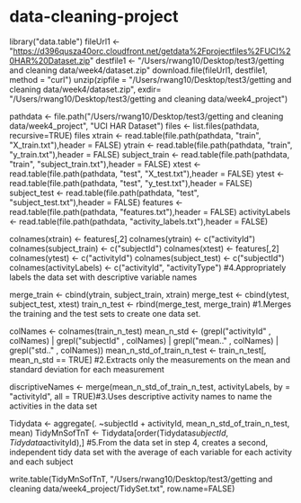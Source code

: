 # data-cleaning-project
library("data.table")
fileUrl1 <- "https://d396qusza40orc.cloudfront.net/getdata%2Fprojectfiles%2FUCI%20HAR%20Dataset.zip"
destfile1 <- "/Users/rwang10/Desktop/test3/getting and cleaning data/week4/dataset.zip"
download.file(fileUrl1, destfile1, method = "curl")
unzip(zipfile = "/Users/rwang10/Desktop/test3/getting and cleaning data/week4/dataset.zip", 
      exdir= "/Users/rwang10/Desktop/test3/getting and cleaning data/week4_project")

pathdata <- file.path("/Users/rwang10/Desktop/test3/getting and cleaning data/week4_project", "UCI HAR Dataset")
files <- list.files(pathdata, recursive=TRUE)
files
xtrain <- read.table(file.path(pathdata, "train", "X_train.txt"),header = FALSE)
ytrain <- read.table(file.path(pathdata, "train", "y_train.txt"),header = FALSE)
subject_train <- read.table(file.path(pathdata, "train", "subject_train.txt"),header = FALSE)
xtest <- read.table(file.path(pathdata, "test", "X_test.txt"),header = FALSE)
ytest <- read.table(file.path(pathdata, "test", "y_test.txt"),header = FALSE)
subject_test <- read.table(file.path(pathdata, "test", "subject_test.txt"),header = FALSE)
features <- read.table(file.path(pathdata, "features.txt"),header = FALSE)
activityLabels <- read.table(file.path(pathdata, "activity_labels.txt"),header = FALSE)

colnames(xtrain) <- features[,2]
colnames(ytrain) <- c("activityId")
colnames(subject_train) <- c("subjectId")
colnames(xtest) <- features[,2]
colnames(ytest) <- c("activityId")
colnames(subject_test) <- c("subjectId")
colnames(activityLabels) <- c("activityId", "activityType")
#4.Appropriately labels the data set with descriptive variable names

merge_train <- cbind(ytrain, subject_train, xtrain)
merge_test <- cbind(ytest, subject_test, xtest)
train_n_test <- rbind(merge_test, merge_train) 
#1.Merges the training and the test sets to create one data set.

colNames <- colnames(train_n_test)
mean_n_std <- (grepl("activityId" , colNames) | grepl("subjectId" , colNames) | grepl("mean.." , colNames) | grepl("std.." , colNames))
mean_n_std_of_train_n_test <- train_n_test[, mean_n_std == TRUE]
#2.Extracts only the measurements on the mean and standard deviation for each measurement

discriptiveNames <- merge(mean_n_std_of_train_n_test, activityLabels, by = "activityId", all = TRUE)#3.Uses descriptive activity names to name the activities in the data set

Tidydata <- aggregate(. ~subjectId + activityId, mean_n_std_of_train_n_test, mean)
TidyMnSofTnT <- Tidydata[order(Tidydata$subjectId, Tidydata$activityId),]
#5.From the data set in step 4, creates a second, independent tidy data set with the average of each variable for each activity and each subject

write.table(TidyMnSofTnT, "/Users/rwang10/Desktop/test3/getting and cleaning data/week4_project/TidySet.txt", row.name=FALSE)



